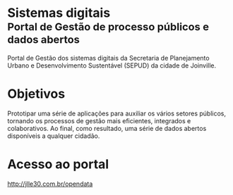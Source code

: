 # Sistemas digitais<br><small>Portal de Gestão de processo públicos e dados abertos</small>
Portal de Gestão dos sistemas digitais da Secretaria de Planejamento Urbano e Desenvolvimento Sustentável (SEPUD) da cidade de Joinville.

# Objetivos
Prototipar uma série de aplicações para auxiliar os vários setores públicos, tornando os processos de gestão mais eficientes, integrados e colaborativos.
Ao final, como resultado, uma série de dados abertos disponíveis a qualquer cidadão.

# Acesso ao portal

http://jlle30.com.br/opendata
